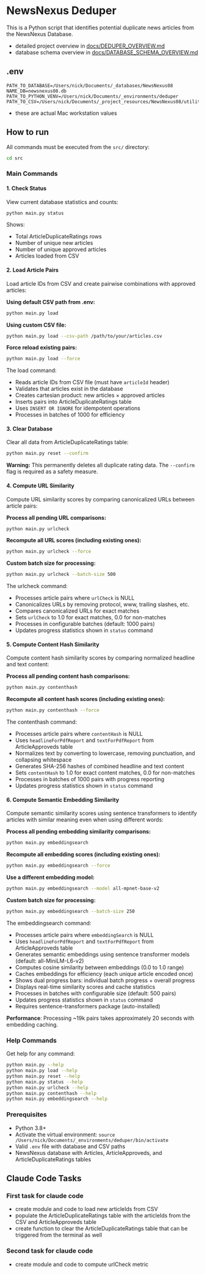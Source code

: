 # NewsNexus Deduper

This is a Python script that identifies potential duplicate news articles from the NewsNexus Database.

- detailed project overview in [docs/DEDUPER_OVERVIEW.md](docs/DEDUPER_OVERVIEW.md)
- database schema overview in [docs/DATABASE_SCHEMA_OVERVIEW.md](docs/DATABASE_SCHEMA_OVERVIEW.md)

## .env

```
PATH_TO_DATABASE=/Users/nick/Documents/_databases/NewsNexus08
NAME_DB=newsnexus08.db
PATH_TO_PYTHON_VENV=/Users/nick/Documents/_environments/deduper
PATH_TO_CSV=/Users/nick/Documents/_project_resources/NewsNexus08/utilities/deduper/article_ids.csv
```

- these are actual Mac workstation values

## How to run

All commands must be executed from the `src/` directory:

```bash
cd src
```

### Main Commands

#### 1. Check Status

View current database statistics and counts:

```bash
python main.py status
```

Shows:

- Total ArticleDuplicateRatings rows
- Number of unique new articles
- Number of unique approved articles
- Articles loaded from CSV

#### 2. Load Article Pairs

Load article IDs from CSV and create pairwise combinations with approved articles:

**Using default CSV path from .env:**

```bash
python main.py load
```

**Using custom CSV file:**

```bash
python main.py load --csv-path /path/to/your/articles.csv
```

**Force reload existing pairs:**

```bash
python main.py load --force
```

The load command:

- Reads article IDs from CSV file (must have `articleId` header)
- Validates that articles exist in the database
- Creates cartesian product: new articles × approved articles
- Inserts pairs into ArticleDuplicateRatings table
- Uses `INSERT OR IGNORE` for idempotent operations
- Processes in batches of 1000 for efficiency

#### 3. Clear Database

Clear all data from ArticleDuplicateRatings table:

```bash
python main.py reset --confirm
```

**Warning:** This permanently deletes all duplicate rating data. The `--confirm` flag is required as a safety measure.

#### 4. Compute URL Similarity

Compute URL similarity scores by comparing canonicalized URLs between article pairs:

**Process all pending URL comparisons:**

```bash
python main.py urlcheck
```

**Recompute all URL scores (including existing ones):**

```bash
python main.py urlcheck --force
```

**Custom batch size for processing:**

```bash
python main.py urlcheck --batch-size 500
```

The urlcheck command:

- Processes article pairs where `urlCheck` is NULL
- Canonicalizes URLs by removing protocol, www, trailing slashes, etc.
- Compares canonicalized URLs for exact matches
- Sets `urlCheck` to 1.0 for exact matches, 0.0 for non-matches
- Processes in configurable batches (default: 1000 pairs)
- Updates progress statistics shown in `status` command

#### 5. Compute Content Hash Similarity

Compute content hash similarity scores by comparing normalized headline and text content:

**Process all pending content hash comparisons:**

```bash
python main.py contenthash
```

**Recompute all content hash scores (including existing ones):**

```bash
python main.py contenthash --force
```

The contenthash command:

- Processes article pairs where `contentHash` is NULL
- Uses `headlineForPdfReport` and `textForPdfReport` from ArticleApproveds table
- Normalizes text by converting to lowercase, removing punctuation, and collapsing whitespace
- Generates SHA-256 hashes of combined headline and text content
- Sets `contentHash` to 1.0 for exact content matches, 0.0 for non-matches
- Processes in batches of 1000 pairs with progress reporting
- Updates progress statistics shown in `status` command

#### 6. Compute Semantic Embedding Similarity

Compute semantic similarity scores using sentence transformers to identify articles with similar meaning even when using different words:

**Process all pending embedding similarity comparisons:**

```bash
python main.py embeddingsearch
```

**Recompute all embedding scores (including existing ones):**

```bash
python main.py embeddingsearch --force
```

**Use a different embedding model:**

```bash
python main.py embeddingsearch --model all-mpnet-base-v2
```

**Custom batch size for processing:**

```bash
python main.py embeddingsearch --batch-size 250
```

The embeddingsearch command:

- Processes article pairs where `embeddingSearch` is NULL
- Uses `headlineForPdfReport` and `textForPdfReport` from ArticleApproveds table
- Generates semantic embeddings using sentence transformer models (default: all-MiniLM-L6-v2)
- Computes cosine similarity between embeddings (0.0 to 1.0 range)
- Caches embeddings for efficiency (each unique article encoded once)
- Shows dual progress bars: individual batch progress + overall progress
- Displays real-time similarity scores and cache statistics
- Processes in batches with configurable size (default: 500 pairs)
- Updates progress statistics shown in `status` command
- Requires sentence-transformers package (auto-installed)

**Performance**: Processing ~19k pairs takes approximately 20 seconds with embedding caching.

### Help Commands

Get help for any command:

```bash
python main.py --help
python main.py load --help
python main.py reset --help
python main.py status --help
python main.py urlcheck --help
python main.py contenthash --help
python main.py embeddingsearch --help
```

### Prerequisites

- Python 3.8+
- Activate the virtual environment: `source /Users/nick/Documents/_environments/deduper/bin/activate`
- Valid `.env` file with database and CSV paths
- NewsNexus database with Articles, ArticleApproveds, and ArticleDuplicateRatings tables

## Claude Code Tasks

### First task for claude code

- create module and code to load new articleIds from CSV
- populate the ArticleDuplicateRatings table with the articleIds from the CSV and ArticleApproveds table
- create function to clear the ArticleDuplicateRatings table that can be triggered from the terminal as well

### Second task for claude code

- create module and code to compute urlCheck metric

